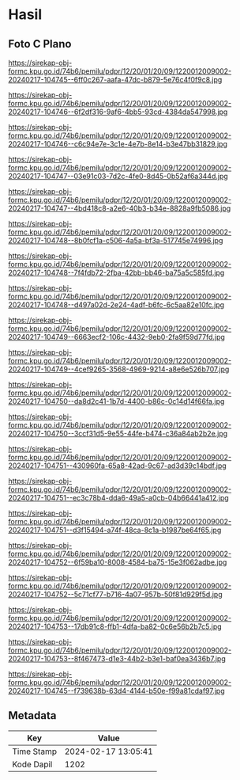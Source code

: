 # Hasil

## Foto C Plano

https://sirekap-obj-formc.kpu.go.id/74b6/pemilu/pdpr/12/20/01/20/09/1220012009002-20240217-104745--6ff0c267-aafa-47dc-b879-5e76c4f0f9c8.jpg

https://sirekap-obj-formc.kpu.go.id/74b6/pemilu/pdpr/12/20/01/20/09/1220012009002-20240217-104746--6f2df316-9af6-4bb5-93cd-4384da547998.jpg

https://sirekap-obj-formc.kpu.go.id/74b6/pemilu/pdpr/12/20/01/20/09/1220012009002-20240217-104746--c6c94e7e-3c1e-4e7b-8e14-b3e47bb31829.jpg

https://sirekap-obj-formc.kpu.go.id/74b6/pemilu/pdpr/12/20/01/20/09/1220012009002-20240217-104747--03e91c03-7d2c-4fe0-8d45-0b52af6a344d.jpg

https://sirekap-obj-formc.kpu.go.id/74b6/pemilu/pdpr/12/20/01/20/09/1220012009002-20240217-104747--4bd418c8-a2e6-40b3-b34e-8828a9fb5086.jpg

https://sirekap-obj-formc.kpu.go.id/74b6/pemilu/pdpr/12/20/01/20/09/1220012009002-20240217-104748--8b0fcf1a-c506-4a5a-bf3a-517745e74996.jpg

https://sirekap-obj-formc.kpu.go.id/74b6/pemilu/pdpr/12/20/01/20/09/1220012009002-20240217-104748--7f4fdb72-2fba-42bb-bb46-ba75a5c585fd.jpg

https://sirekap-obj-formc.kpu.go.id/74b6/pemilu/pdpr/12/20/01/20/09/1220012009002-20240217-104748--d497a02d-2e24-4adf-b6fc-6c5aa82e10fc.jpg

https://sirekap-obj-formc.kpu.go.id/74b6/pemilu/pdpr/12/20/01/20/09/1220012009002-20240217-104749--6663ecf2-106c-4432-9eb0-2fa9f59d77fd.jpg

https://sirekap-obj-formc.kpu.go.id/74b6/pemilu/pdpr/12/20/01/20/09/1220012009002-20240217-104749--4cef9265-3568-4969-9214-a8e6e526b707.jpg

https://sirekap-obj-formc.kpu.go.id/74b6/pemilu/pdpr/12/20/01/20/09/1220012009002-20240217-104750--da8d2c41-1b7d-4400-b86c-0c14d14f66fa.jpg

https://sirekap-obj-formc.kpu.go.id/74b6/pemilu/pdpr/12/20/01/20/09/1220012009002-20240217-104750--3ccf31d5-9e55-44fe-b474-c36a84ab2b2e.jpg

https://sirekap-obj-formc.kpu.go.id/74b6/pemilu/pdpr/12/20/01/20/09/1220012009002-20240217-104751--430960fa-65a8-42ad-9c67-ad3d39c14bdf.jpg

https://sirekap-obj-formc.kpu.go.id/74b6/pemilu/pdpr/12/20/01/20/09/1220012009002-20240217-104751--ec3c78b4-dda6-49a5-a0cb-04b66441a412.jpg

https://sirekap-obj-formc.kpu.go.id/74b6/pemilu/pdpr/12/20/01/20/09/1220012009002-20240217-104751--d3f15494-a74f-48ca-8c1a-b1987be64f65.jpg

https://sirekap-obj-formc.kpu.go.id/74b6/pemilu/pdpr/12/20/01/20/09/1220012009002-20240217-104752--6f59ba10-8008-4584-ba75-15e3f062adbe.jpg

https://sirekap-obj-formc.kpu.go.id/74b6/pemilu/pdpr/12/20/01/20/09/1220012009002-20240217-104752--5c71cf77-b716-4a07-957b-50f81d929f5d.jpg

https://sirekap-obj-formc.kpu.go.id/74b6/pemilu/pdpr/12/20/01/20/09/1220012009002-20240217-104753--17db91c8-ffb1-4dfa-ba82-0c6e56b2b7c5.jpg

https://sirekap-obj-formc.kpu.go.id/74b6/pemilu/pdpr/12/20/01/20/09/1220012009002-20240217-104753--8f467473-d1e3-44b2-b3e1-baf0ea3436b7.jpg

https://sirekap-obj-formc.kpu.go.id/74b6/pemilu/pdpr/12/20/01/20/09/1220012009002-20240217-104745--f739638b-63d4-4144-b50e-f99a81cdaf97.jpg


## Metadata

| Key        | Value               |
| ---------- | ------------------- |
| Time Stamp | 2024-02-17 13:05:41 |
| Kode Dapil | 1202                |



